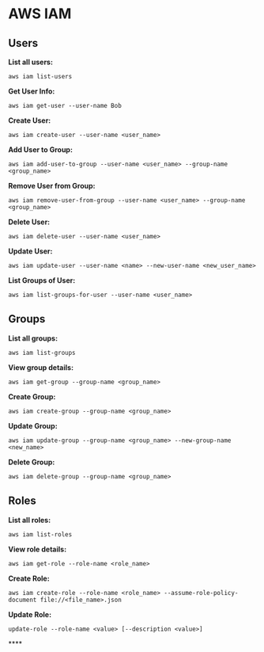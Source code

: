 # AWS IAM

## Users 

**List all users:**

`aws iam list-users`

**Get User Info:**

`aws iam get-user --user-name Bob`

**Create User:**

`aws iam create-user --user-name <user_name>`

**Add User to Group:**

`aws iam add-user-to-group --user-name <user_name> --group-name <group_name>`

**Remove User from Group:**

`aws iam remove-user-from-group --user-name <user_name> --group-name <group_name>`

**Delete User:**

`aws iam delete-user --user-name <user_name>`

**Update User:**

`aws iam update-user --user-name <name> --new-user-name <new_user_name>`

**List Groups of User:**

`aws iam list-groups-for-user --user-name <user_name>`

## Groups

**List all groups:**

`aws iam list-groups`

**View group details:**

`aws iam get-group --group-name <group_name>`

**Create Group:**

`aws iam create-group --group-name <group_name>`

**Update Group:**

`aws iam update-group --group-name <group_name> --new-group-name <new_name>`

**Delete Group:**

`aws iam delete-group --group-name <group_name>`

## Roles

**List all roles:**

`aws iam list-roles`

**View role details:**

`aws iam get-role --role-name <role_name>`

**Create Role:**

`aws iam create-role --role-name <role_name> --assume-role-policy-document file://<file_name>.json`

**Update Role:**

`update-role --role-name <value> [--description <value>]`

\*\*\*\*



